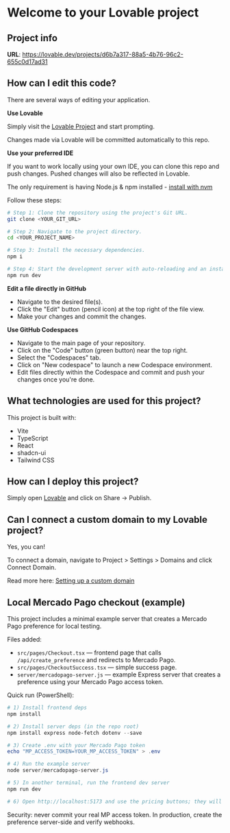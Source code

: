 # Welcome to your Lovable project

## Project info

**URL**: https://lovable.dev/projects/d6b7a317-88a5-4b76-96c2-655c0d17ad31

## How can I edit this code?

There are several ways of editing your application.

**Use Lovable**

Simply visit the [Lovable Project](https://lovable.dev/projects/d6b7a317-88a5-4b76-96c2-655c0d17ad31) and start prompting.

Changes made via Lovable will be committed automatically to this repo.

**Use your preferred IDE**

If you want to work locally using your own IDE, you can clone this repo and push changes. Pushed changes will also be reflected in Lovable.

The only requirement is having Node.js & npm installed - [install with nvm](https://github.com/nvm-sh/nvm#installing-and-updating)

Follow these steps:

```sh
# Step 1: Clone the repository using the project's Git URL.
git clone <YOUR_GIT_URL>

# Step 2: Navigate to the project directory.
cd <YOUR_PROJECT_NAME>

# Step 3: Install the necessary dependencies.
npm i

# Step 4: Start the development server with auto-reloading and an instant preview.
npm run dev
```

**Edit a file directly in GitHub**

- Navigate to the desired file(s).
- Click the "Edit" button (pencil icon) at the top right of the file view.
- Make your changes and commit the changes.

**Use GitHub Codespaces**

- Navigate to the main page of your repository.
- Click on the "Code" button (green button) near the top right.
- Select the "Codespaces" tab.
- Click on "New codespace" to launch a new Codespace environment.
- Edit files directly within the Codespace and commit and push your changes once you're done.

## What technologies are used for this project?

This project is built with:

- Vite
- TypeScript
- React
- shadcn-ui
- Tailwind CSS

## How can I deploy this project?

Simply open [Lovable](https://lovable.dev/projects/d6b7a317-88a5-4b76-96c2-655c0d17ad31) and click on Share -> Publish.

## Can I connect a custom domain to my Lovable project?

Yes, you can!

To connect a domain, navigate to Project > Settings > Domains and click Connect Domain.

Read more here: [Setting up a custom domain](https://docs.lovable.dev/tips-tricks/custom-domain#step-by-step-guide)

## Local Mercado Pago checkout (example)

This project includes a minimal example server that creates a Mercado Pago preference for local testing.

Files added:

- `src/pages/Checkout.tsx` — frontend page that calls `/api/create_preference` and redirects to Mercado Pago.
- `src/pages/CheckoutSuccess.tsx` — simple success page.
- `server/mercadopago-server.js` — example Express server that creates a preference using your Mercado Pago access token.

Quick run (PowerShell):

```powershell
# 1) Install frontend deps
npm install

# 2) Install server deps (in the repo root)
npm install express node-fetch dotenv --save

# 3) Create .env with your Mercado Pago token
echo "MP_ACCESS_TOKEN=YOUR_MP_ACCESS_TOKEN" > .env

# 4) Run the example server
node server/mercadopago-server.js

# 5) In another terminal, run the frontend dev server
npm run dev

# 6) Open http://localhost:5173 and use the pricing buttons; they will navigate to /checkout
```

Security: never commit your real MP access token. In production, create the preference server-side and verify webhooks.
